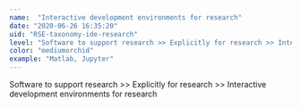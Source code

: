 ```yaml
---
name:  "Interactive development environments for research"
date: "2020-06-26 16:35:20"
uid: "RSE-taxonomy-ide-research"
level: "Software to support research >> Explicitly for research >> Interactive development environments for research"
color: "mediumorchid"
example: "Matlab, Jupyter" 
---
```


Software to support research >> Explicitly for research >> Interactive development environments for research